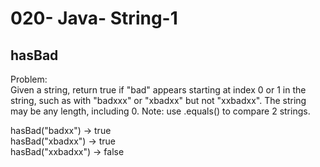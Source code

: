 020- Java- String-1
==================

hasBad
-----------


Problem:  
Given a string, return true if "bad" appears starting at index 0 or 1 in the string, such as with "badxxx" or "xbadxx" but not "xxbadxx". The string may be any length, including 0. Note: use .equals() to compare 2 strings. 
>
hasBad("badxx") → true  
hasBad("xbadxx") → true  
hasBad("xxbadxx") → false  
